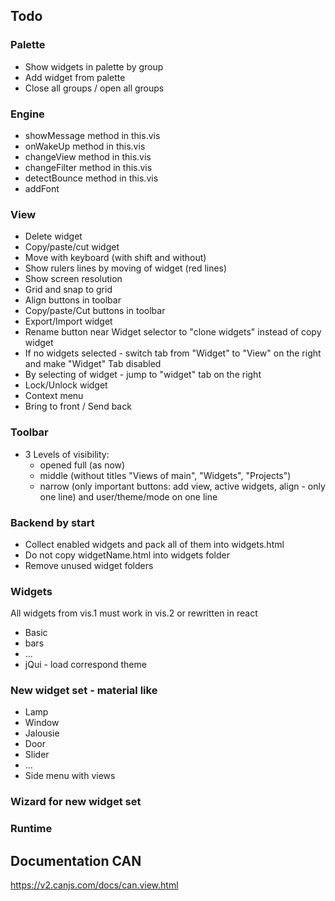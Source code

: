 ## Todo
### Palette
- Show widgets in palette by group
- Add widget from palette
- Close all groups / open all groups

### Engine
- showMessage method in this.vis
- onWakeUp method in this.vis
- changeView method in this.vis
- changeFilter method in this.vis
- detectBounce method in this.vis
- addFont

### View
- Delete widget
- Copy/paste/cut widget
- Move with keyboard (with shift and without)
- Show rulers lines by moving of widget (red lines)
- Show screen resolution
- Grid and snap to grid
- Align buttons in toolbar
- Copy/paste/Cut buttons in toolbar
- Export/Import widget
- Rename button near Widget selector to "clone widgets" instead of copy widget
- If no widgets selected - switch tab from "Widget" to "View" on the right and make "Widget" Tab disabled
- By selecting of widget - jump to "widget" tab on the right 
- Lock/Unlock widget
- Context menu
- Bring to front / Send back

### Toolbar
- 3 Levels of visibility:
    - opened full (as now)
    - middle (without titles "Views of main", "Widgets", "Projects")
    - narrow (only important buttons: add view, active widgets, align - only one line) and user/theme/mode on one line

### Backend by start
- Collect enabled widgets and pack all of them into widgets.html
- Do not copy widgetName.html into widgets folder
- Remove unused widget folders

### Widgets
All widgets from vis.1 must work in vis.2 or rewritten in react
- Basic
- bars
- ...
- jQui - load correspond theme

### New widget set - material like
- Lamp
- Window
- Jalousie
- Door
- Slider
- ...
- Side menu with views

### Wizard for new widget set

### Runtime


## Documentation CAN
https://v2.canjs.com/docs/can.view.html